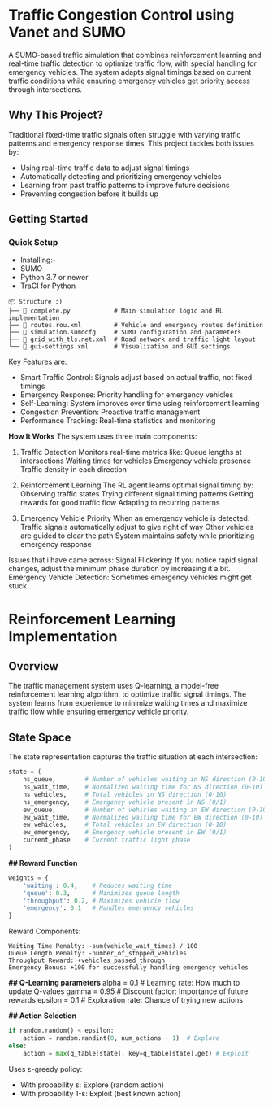 # Traffic Congestion Control using Vanet and SUMO

A SUMO-based traffic simulation that combines reinforcement learning and real-time traffic detection to optimize traffic flow, with special handling for emergency vehicles. The system adapts signal timings based on current traffic conditions while ensuring emergency vehicles get priority access through intersections.

## Why This Project?

Traditional fixed-time traffic signals often struggle with varying traffic patterns and emergency response times. This project tackles both issues by:
- Using real-time traffic data to adjust signal timings
- Automatically detecting and prioritizing emergency vehicles
- Learning from past traffic patterns to improve future decisions
- Preventing congestion before it builds up

## Getting Started

### Quick Setup

- Installing:-
- SUMO
- Python 3.7 or newer
- TraCI for Python
  
```
📦 Structure :)
├── 📜 complete.py            # Main simulation logic and RL implementation
├── 📜 routes.rou.xml         # Vehicle and emergency routes definition
├── 📜 simulation.sumocfg     # SUMO configuration and parameters
├── 📜 grid_with_tls.net.xml  # Road network and traffic light layout
└── 📜 gui-settings.xml       # Visualization and GUI settings
```

Key Features are: 
- Smart Traffic Control: Signals adjust based on actual traffic, not fixed timings
- Emergency Response: Priority handling for emergency vehicles
- Self-Learning: System improves over time using reinforcement learning
- Congestion Prevention: Proactive traffic management
- Performance Tracking: Real-time statistics and monitoring

**How It Works**
The system uses three main components:
1. Traffic Detection
  Monitors real-time metrics like:
      Queue lengths at intersections
      Waiting times for vehicles
      Emergency vehicle presence
      Traffic density in each direction

2. Reinforcement Learning
  The RL agent learns optimal signal timing by:
      Observing traffic states
      Trying different signal timing patterns
      Getting rewards for good traffic flow
      Adapting to recurring patterns

3. Emergency Vehicle Priority
  When an emergency vehicle is detected:
      Traffic signals automatically adjust to give right of way
      Other vehicles are guided to clear the path
      System maintains safety while prioritizing emergency response

Issues that i have came across: 
Signal Flickering: If you notice rapid signal changes, adjust the minimum phase duration by increasing it a bit.
Emergency Vehicle Detection: Sometimes emergency vehicles might get stuck. 


# Reinforcement Learning Implementation

## Overview
The traffic management system uses Q-learning, a model-free reinforcement learning algorithm, to optimize traffic signal timings. The system learns from experience to minimize waiting times and maximize traffic flow while ensuring emergency vehicle priority.

## State Space
The state representation captures the traffic situation at each intersection:

```python
state = (
    ns_queue,        # Number of vehicles waiting in NS direction (0-10)
    ns_wait_time,    # Normalized waiting time for NS direction (0-10)
    ns_vehicles,     # Total vehicles in NS direction (0-10)
    ns_emergency,    # Emergency vehicle present in NS (0/1)
    ew_queue,        # Number of vehicles waiting in EW direction (0-10)
    ew_wait_time,    # Normalized waiting time for EW direction (0-10)
    ew_vehicles,     # Total vehicles in EW direction (0-10)
    ew_emergency,    # Emergency vehicle present in EW (0/1)
    current_phase    # Current traffic light phase
)
```

**## Reward Function**
```python
weights = {
    'waiting': 0.4,    # Reduces waiting time
    'queue': 0.3,      # Minimizes queue length
    'throughput': 0.2, # Maximizes vehicle flow
    'emergency': 0.1   # Handles emergency vehicles
}
```

Reward Components:
```
Waiting Time Penalty: -sum(vehicle_wait_times) / 100
Queue Length Penalty: -number_of_stopped_vehicles
Throughput Reward: +vehicles_passed_through
Emergency Bonus: +100 for successfully handling emergency vehicles
``` 
**## Q-Learning parameters**
alpha = 0.1   # Learning rate: How much to update Q-values
gamma = 0.95  # Discount factor: Importance of future rewards
epsilon = 0.1 # Exploration rate: Chance of trying new actions

**## Action Selection**
```python
if random.random() < epsilon:
    action = random.randint(0, num_actions - 1)  # Explore
else:
    action = max(q_table[state], key=q_table[state].get) # Exploit
```
Uses ε-greedy policy:
- With probability ε: Explore (random action)
- With probability 1-ε: Exploit (best known action)
